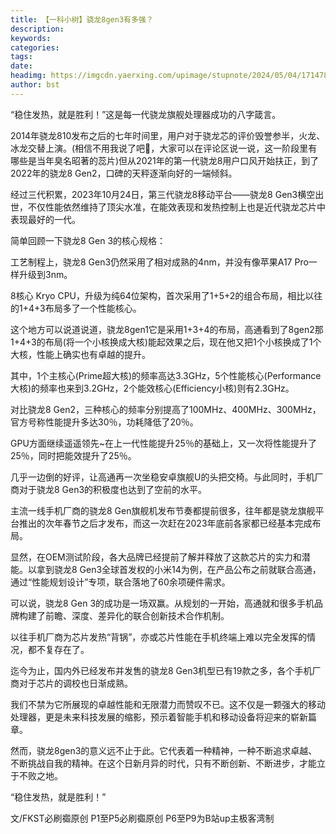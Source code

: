 ```yaml
---
title: 【一科小树】骁龙8gen3有多强？
description: 
keywords: 
categories: 
tags: 
date: 
headimg: https://imgcdn.yaerxing.com/upimage/stupnote/2024/05/04/1714786722_12009103_2674.jpg
author: bst
---
```

“稳住发热，就是胜利！”这是每一代骁龙旗舰处理器成功的八字箴言。

2014年骁龙810发布之后的七年时间里，用户对于骁龙芯的评价毁誉参半，火龙、冰龙交替上演。(相信不用我说了吧🌚，大家可以在评论区说一说，这一阶段里有哪些是当年臭名昭著的蕊片)但从2021年的第一代骁龙8用户口风开始扶正，到了2022年的骁龙8 Gen2，口碑的天秤逐渐向好的一端倾斜。

经过三代积累，2023年10月24日，第三代骁龙8移动平台——骁龙8 Gen3横空出世，不仅性能依然维持了顶尖水准，在能效表现和发热控制上也是近代骁龙芯片中表现最好的一代。

简单回顾一下骁龙8 Gen 3的核心规格：

工艺制程上，骁龙8 Gen3仍然采用了相对成熟的4nm，并没有像苹果A17 Pro一样升级到3nm。

8核心 Kryo CPU，升级为纯64位架构，首次采用了1+5+2的组合布局，相比以往的1+4+3布局多了一个性能核心。

这个地方可以说道说道，骁龙8gen1它是采用1+3+4的布局，高通看到了8gen2那1+4+3的布局(将一个小核换成大核)能起效果之后，现在他又把1个小核换成了1个大核，性能上确实也有卓越的提升。

其中，1个主核心(Prime超大核)的频率高达3.3GHz，5个性能核心(Performance大核)的频率也来到3.2GHz，2个能效核心(Efficiency小核)则有2.3GHz。

对比骁龙8 Gen2，三种核心的频率分别提高了100MHz、400MHz、300MHz，官方号称性能提升多达30％，功耗降低了20％。

GPU方面继续遥遥领先~在上一代性能提升25％的基础上，又一次将性能提升了25％，同时把能效提升了25％。

几乎一边倒的好评，让高通再一次坐稳安卓旗舰U的头把交椅。与此同时，手机厂商对于骁龙8 Gen3的积极度也达到了空前的水平。

主流一线手机厂商的骁龙8 Gen旗舰机发布节奏都提前很多，往年都是骁龙旗舰平台推出的次年春节之后才发布，而这一次赶在2023年底前各家都已经基本完成布局。

显然，在OEM测试阶段，各大品牌已经提前了解并释放了这款芯片的实力和潜能。以拿到骁龙8 Gen3全球首发权的小米14为例，在产品公布之前就联合高通，通过“性能规划设计”专项，联合落地了60余项硬件需求。

可以说，骁龙8 Gen 3的成功是一场双赢。从规划的一开始，高通就和很多手机品牌构建了前瞻、深度、差异化的联合创新技术合作机制。

以往手机厂商为芯片发热“背锅”，亦或芯片性能在手机终端上难以完全发挥的情况，都不复存在了。

迄今为止，国内外已经发布并发售的骁龙8 Gen3机型已有19款之多，各个手机厂商对于芯片的调校也日渐成熟。

我们不禁为它所展现的卓越性能和无限潜力而赞叹不已。这不仅是一颗强大的移动处理器，更是未来科技发展的缩影，预示着智能手机和移动设备将迎来的崭新篇章。

然而，骁龙8gen3的意义远不止于此。它代表着一种精神，一种不断追求卓越、不断挑战自我的精神。在这个日新月异的时代，只有不断创新、不断进步，才能立于不败之地。

“稳住发热，就是胜利！”


文/FKST必刷禵原创
P1至P5必刷禵原创
P6至P9为B站up主极客湾制